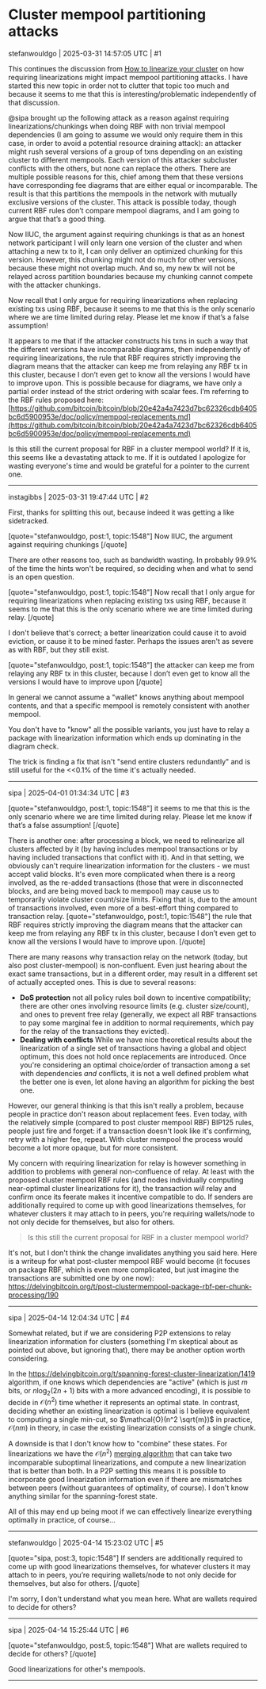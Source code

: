 # Cluster mempool partitioning attacks

stefanwouldgo | 2025-03-31 14:57:05 UTC | #1

This continues the discussion from [How to linearize your cluster](https://delvingbitcoin.org/t/how-to-linearize-your-cluster/303) on how requiring linearizations might impact mempool partitioning attacks. I have started this new topic in order not to clutter that topic too much and because it seems to me that this is interesting/problematic independently of that discussion. 

@sipa brought up the following attack as a reason against requiring linearizations/chunkings when doing RBF with non trivial mempool dependencies (I am going to assume we would only require them in this case, in order to avoid a potential resource draining attack): an attacker might rush several versions of a group of txns depending on an existing cluster to different mempools. Each version of this attacker subcluster conflicts with the others, but none can replace the others. There are multiple possible reasons for this, chief among them that these versions have corresponding fee diagrams that are either equal or incomparable. The result is that this partitions the mempools in the network with mutually exclusive versions of the cluster. This attack is possible today, though current RBF rules don’t compare mempool diagrams, and I am going to argue that that’s a good thing.

Now IIUC, the argument against requiring chunkings is that as an honest network participant I will only learn one version of the cluster and when attaching a new tx to it, I can only deliver an optimized chunking for this version. However, this chunking might not do much for other versions, because these might not overlap much. And so, my new tx will not be relayed across partition boundaries because my chunking cannot compete with the attacker chunkings. 

Now recall that I only argue for requiring linearizations when replacing existing txs using RBF, because it seems to me that this is the only scenario where we are time limited during relay. Please let me know if that’s a false assumption!

It appears to me that if the attacker constructs his txns in such a way that the different versions have incomparable diagrams, then independently of requiring linearizations, the rule that RBF requires strictly improving the diagram means that the attacker can keep me from relaying any RBF tx in this cluster, because I don’t even get to know all the versions I would have to improve upon. This is possible because for diagrams, we have only a partial order instead of the strict ordering with scalar fees. I’m referring to the RBF rules proposed here: [https://github.com/bitcoin/bitcoin/blob/20e42a4a7423d7bc62326cdb6405bc6d5900953e/doc/policy/mempool-replacements.md](https://github.com/bitcoin/bitcoin/blob/20e42a4a7423d7bc62326cdb6405bc6d5900953e/doc/policy/mempool-replacements.md)

Is this still the current proposal for RBF in a cluster mempool world? If it is, this seems like a devastating attack to me. If it is outdated I apologize for wasting everyone's time and would be grateful for a pointer to the current one.

-------------------------

instagibbs | 2025-03-31 19:47:44 UTC | #2

First, thanks for splitting this out, because indeed it was getting a like sidetracked.

[quote="stefanwouldgo, post:1, topic:1548"]
Now IIUC, the argument against requiring chunkings
[/quote]

There are other reasons too, such as bandwidth wasting. In probably 99.9% of the time the hints won't be required, so deciding when and what to send is an open question.

[quote="stefanwouldgo, post:1, topic:1548"]
Now recall that I only argue for requiring linearizations when replacing existing txs using RBF, because it seems to me that this is the only scenario where we are time limited during relay.
[/quote]

I don't believe that's correct; a better linearization could cause it to avoid eviction, or cause it to be mined faster. Perhaps the issues aren't as severe as with RBF, but they still exist.

[quote="stefanwouldgo, post:1, topic:1548"]
the attacker can keep me from relaying any RBF tx in this cluster, because I don’t even get to know all the versions I would have to improve upon
[/quote]

In general we cannot assume a "wallet" knows anything about mempool contents, and that a specific mempool is remotely consistent with another mempool. 

You don't have to "know" all the possible variants, you just have to relay a package with linearization information which ends up dominating in the diagram check.

The trick is finding a fix that isn't "send entire clusters redundantly" and is still useful for the <<0.1% of the time it's actually needed.

-------------------------

sipa | 2025-04-01 01:34:34 UTC | #3

[quote="stefanwouldgo, post:1, topic:1548"]
it seems to me that this is the only scenario where we are time limited during relay. Please let me know if that’s a false assumption!
[/quote]

There is another one: after processing a block, we need to relinearize all clusters affected by it (by having includes mempool transactions or by having included transactions that conflict with it). And in that setting, we obviously can't require linearization information for the clusters - we must accept valid blocks. It's even more complicated when there is a reorg involved, as the re-added transactions (those that were in disconnected blocks, and are being moved back to mempool) may cause us to temporarily violate cluster count/size limits. Fixing that is, due to the amount of transactions involved, even more of a best-effort thing compared to transaction relay.
[quote="stefanwouldgo, post:1, topic:1548"]
the rule that RBF requires strictly improving the diagram means that the attacker can keep me from relaying any RBF tx in this cluster, because I don’t even get to know all the versions I would have to improve upon.
[/quote]

There are many reasons why transaction relay on the network (today, but also post cluster-mempool) is non-confluent. Even just hearing about the exact same transactions, but in a different order, may result in a different set of actually accepted ones. This is due to several reasons:
* **DoS protection** not all policy rules boil down to incentive compatibility; there are other ones involving resource limits (e.g. cluster size/count), and ones to prevent free relay (generally, we expect all RBF transactions to pay some marginal fee in addition to normal requirements, which pay for the relay of the transactions they evicted).
* **Dealing with conflicts** While we have nice theoretical results about the linearization of a single set of transactions having a global and object optimum, this does not hold once replacements are introduced. Once you're considering an optimal choice/order of transaction among a set with dependencies *and* conflicts, it is not a well defined problem what the better one is even, let alone having an algorithm for picking the best one.

However, our general thinking is that this isn't really a problem, because people in practice don't reason about replacement fees. Even today, with the relatively simple (compared to post cluster mempool RBF) BIP125 rules, people just fire and forget: if a transaction doesn't look like it's confirming, retry with a higher fee, repeat. With cluster mempool the process would become a lot more opaque, but for more consistent.

My concern with requiring linearization for relay is however something in addition to problems with general non-confluence of relay. At least with the proposed cluster mempool RBF rules (and nodes individually computing near-optimal cluster linearizations for it), the transaction *will* relay and confirm once its feerate makes it incentive compatible to do. If senders are additionally required to come up with good linearizations themselves, for whatever clusters it may attach to in peers, you're requiring wallets/node to not only decide for themselves, but also for others.

> Is this still the current proposal for RBF in a cluster mempool world?

It's not, but I don't think the change invalidates anything you said here. Here is a writeup for what post-cluster mempool RBF would become (it focuses on package RBF, which is even more complicated, but just imagine the transactions are submitted one by one now): https://delvingbitcoin.org/t/post-clustermempool-package-rbf-per-chunk-processing/190

-------------------------

sipa | 2025-04-14 12:04:34 UTC | #4

Somewhat related, but if we are considering P2P extensions to relay linearization information for clusters (something I'm skeptical about as pointed out above, but ignoring that), there may be another option worth considering.

In the https://delvingbitcoin.org/t/spanning-forest-cluster-linearization/1419 algorithm, if one knows which dependencies are "active" (which is just $m$ bits, or $n \log_2(2n+1)$ bits with a more advanced encoding), it is possible to decide in $\mathcal{O}(n^2)$ time whether it represents an optimal state. In contrast, deciding whether an existing linearization is optimal is I believe equivalent to computing a single min-cut, so $\mathcal{O}(n^2 \sqrt{m})$ in practice, $\mathcal{O}(nm)$ in theory, in case the existing linearization consists of a single chunk.

A downside is that I don't know how to "combine" these states. For linearizations we have the $\mathcal{O}(n^2)$ [merging algorithm](https://delvingbitcoin.org/t/merging-incomparable-linearizations/209) that can take two incomparable suboptimal linearizations, and compute a new linearization that is better than both. In a P2P setting this means it is possible to incorporate good linearization information even if there are mismatches between peers (without guarantees of optimality, of course). I don't know anything similar for the spanning-forest state.

All of this may end up being moot if we can effectively linearize everything optimally in practice, of course...

-------------------------

stefanwouldgo | 2025-04-14 15:23:02 UTC | #5

[quote="sipa, post:3, topic:1548"]
If senders are additionally required to come up with good linearizations themselves, for whatever clusters it may attach to in peers, you’re requiring wallets/node to not only decide for themselves, but also for others.
[/quote]

I'm sorry, I don't understand what you mean here. What are wallets required to decide for others?

-------------------------

sipa | 2025-04-14 15:25:44 UTC | #6

[quote="stefanwouldgo, post:5, topic:1548"]
What are wallets required to decide for others?
[/quote]

Good linearizations for other's mempools.

-------------------------

